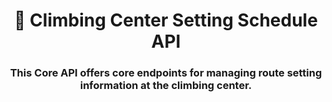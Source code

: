 <div align='center'>
    <h1><b>📅 Climbing Center Setting Schedule API</b></h1>
    <h3><b>This Core API offers core endpoints for managing route setting information at the climbing center.</b></h3>
</div>